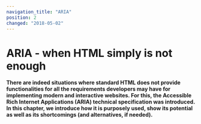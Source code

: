 ```yaml
---
navigation_title: "ARIA"
position: 2
changed: "2018-05-02"
---
```


# ARIA - when HTML simply is not enough

**There are indeed situations where standard HTML does not provide functionalities for all the requirements developers may have for implementing modern and interactive websites. For this, the Accessible Rich Internet Applications (ARIA) technical specification was introduced. In this chapter, we introduce how it is purposely used, show its potential as well as its shortcomings (and alternatives, if needed).**
